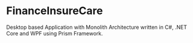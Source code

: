 # FinanceInsureCare
Desktop based Application with Monolith Architecture written in C#, .NET Core and WPF using Prism Framework. 
